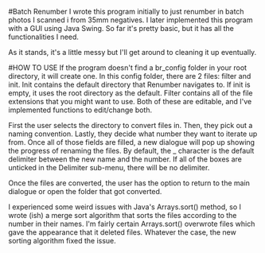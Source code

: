 #Batch Renumber
I wrote this program initially to just renumber in batch photos I scanned i
from 35mm negatives.
I later implemented this program with a GUI using Java Swing. So far it's 
pretty basic, but it has all the functionalities I need. 

As it stands, it's a little messy but I'll get around to cleaning it up 
eventually.

#HOW TO USE
If the program doesn't find a br_config folder in your root directory, it
will create one. In this config folder, there are 2 files: filter and init.
Init contains the default directory that Renumber navigates to. If init 
is empty, it uses the root directory as the default. Filter contains all of 
the file extensions that you might want to use. Both of these are editable, and
I've implemented functions to edit/change both.

First the user selects the directory to convert files in. Then, they pick
out a naming convention. Lastly, they decide what number they want to iterate
up from. Once all of those fields are filled, a new dialogue will pop up 
showing the progress of renaming the files. By default, the _ character is the
default delimiter between the new name and the number. If all of the boxes are 
unticked in the Delimiter sub-menu, there will be no delimiter.

Once the files are converted, the user has the option to return to the main dialogue
or open the folder that got converted.

I experienced some weird issues with Java's Arrays.sort() method, so I wrote
(ish) a merge sort algorithm that sorts the files according to the number
in their names. I'm fairly certain Arrays.sort() overwrote files which gave the
appearance that it deleted files. Whatever the case, the new sorting algorithm
fixed the issue. 
